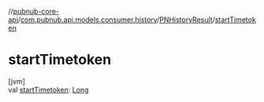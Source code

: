 //[pubnub-core-api](../../../index.md)/[com.pubnub.api.models.consumer.history](../index.md)/[PNHistoryResult](index.md)/[startTimetoken](start-timetoken.md)

# startTimetoken

[jvm]\
val [startTimetoken](start-timetoken.md): [Long](https://kotlinlang.org/api/latest/jvm/stdlib/kotlin/-long/index.html)
